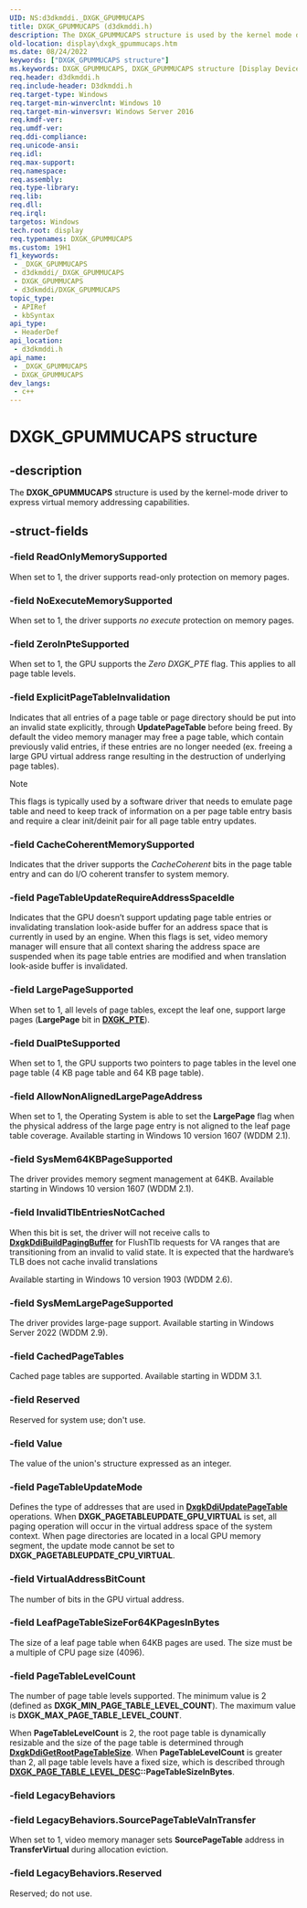 ```yaml
---
UID: NS:d3dkmddi._DXGK_GPUMMUCAPS
title: DXGK_GPUMMUCAPS (d3dkmddi.h)
description: The DXGK_GPUMMUCAPS structure is used by the kernel mode driver to express virtual memory addressing capabilities.
old-location: display\dxgk_gpummucaps.htm
ms.date: 08/24/2022
keywords: ["DXGK_GPUMMUCAPS structure"]
ms.keywords: DXGK_GPUMMUCAPS, DXGK_GPUMMUCAPS structure [Display Devices], _DXGK_GPUMMUCAPS, d3dkmddi/DXGK_GPUMMUCAPS, display.dxgk_gpummucaps
req.header: d3dkmddi.h
req.include-header: D3dkmddi.h
req.target-type: Windows
req.target-min-winverclnt: Windows 10
req.target-min-winversvr: Windows Server 2016
req.kmdf-ver: 
req.umdf-ver: 
req.ddi-compliance: 
req.unicode-ansi: 
req.idl: 
req.max-support: 
req.namespace: 
req.assembly: 
req.type-library: 
req.lib: 
req.dll: 
req.irql: 
targetos: Windows
tech.root: display
req.typenames: DXGK_GPUMMUCAPS
ms.custom: 19H1
f1_keywords:
 - _DXGK_GPUMMUCAPS
 - d3dkmddi/_DXGK_GPUMMUCAPS
 - DXGK_GPUMMUCAPS
 - d3dkmddi/DXGK_GPUMMUCAPS
topic_type:
 - APIRef
 - kbSyntax
api_type:
 - HeaderDef
api_location:
 - d3dkmddi.h
api_name:
 - _DXGK_GPUMMUCAPS
 - DXGK_GPUMMUCAPS
dev_langs:
 - c++
---
```


# DXGK_GPUMMUCAPS structure

## -description

The **DXGK_GPUMMUCAPS** structure is used by the kernel-mode driver to express virtual memory addressing capabilities.

## -struct-fields

### -field ReadOnlyMemorySupported

When set to 1, the driver supports read-only protection on memory pages.

### -field NoExecuteMemorySupported

When set to 1, the driver supports *no execute* protection on memory pages.

### -field ZeroInPteSupported

When set to 1, the GPU supports the *Zero DXGK_PTE* flag. This applies to all page table levels.

### -field ExplicitPageTableInvalidation

Indicates that all entries of a page table or page directory should be put into an invalid state explicitly, through **UpdatePageTable** before being freed. By default the video memory manager may free a page table, which contain previously valid entries, if these entries are no longer needed (ex. freeing a large GPU virtual address range resulting in the destruction of underlying page tables).

> [!NOTE]
> This flags is typically used by a software driver that needs to emulate page table and need to keep track of information on a per page table entry basis and require a clear init/deinit pair for all page table entry updates.

### -field CacheCoherentMemorySupported

Indicates that the driver supports the *CacheCoherent* bits in the page table entry and can do I/O coherent transfer to system memory.

### -field PageTableUpdateRequireAddressSpaceIdle

Indicates that the GPU doesn’t support updating page table entries or invalidating translation look-aside buffer for an address space that is currently in used by an engine. When this flags is set, video memory manager will ensure that all context sharing the address space are suspended when its page table entries are modified and when translation look-aside buffer is invalidated.

### -field LargePageSupported

When set to 1, all levels of page tables, except the leaf one, support large pages (**LargePage** bit in [**DXGK_PTE**](../d3dukmdt/ns-d3dukmdt-_dxgk_pte.md)).

### -field DualPteSupported

When set to 1, the GPU supports two pointers to page tables in the level one page table (4 KB page table and 64 KB page table).

### -field AllowNonAlignedLargePageAddress

When set to 1, the Operating System is able to set the **LargePage** flag when the physical address of the large page entry is not aligned to the leaf page table coverage. Available starting in Windows 10 version 1607 (WDDM 2.1).

### -field SysMem64KBPageSupported

The driver provides memory segment management at 64KB. Available starting in Windows 10 version 1607 (WDDM 2.1).

### -field InvalidTlbEntriesNotCached

When this bit is set, the driver will not receive calls to [**DxgkDdiBuildPagingBuffer**](nc-d3dkmddi-dxgkddi_buildpagingbuffer.md) for FlushTlb requests for VA ranges that are transitioning from an invalid to valid state. It is expected that the hardware’s TLB does not cache invalid translations

Available starting in Windows 10 version 1903 (WDDM 2.6).

### -field SysMemLargePageSupported

The driver provides large-page support. Available starting in Windows Server 2022 (WDDM 2.9).

### -field CachedPageTables

Cached page tables are supported. Available starting in WDDM 3.1.

### -field Reserved

Reserved for system use; don't use.

### -field Value

The value of the union's structure expressed as an integer.

### -field PageTableUpdateMode

Defines the type of addresses that are used in [**DxgkDdiUpdatePageTable**](/windows-hardware/drivers/display/dxgkddiupdatepagetable) operations. When **DXGK_PAGETABLEUPDATE_GPU_VIRTUAL** is set, all paging operation will occur in the virtual address space of the system context. When page directories are located in a local GPU memory segment, the update mode cannot be set to **DXGK_PAGETABLEUPDATE_CPU_VIRTUAL**.

### -field VirtualAddressBitCount

The number of bits in the GPU virtual address.

### -field LeafPageTableSizeFor64KPagesInBytes

The size of a leaf page table when 64KB pages are used. The size must be a multiple of CPU page size (4096).

### -field PageTableLevelCount

The number of page table levels supported. The minimum value is 2 (defined as **DXGK_MIN_PAGE_TABLE_LEVEL_COUNT**). The maximum value is **DXGK_MAX_PAGE_TABLE_LEVEL_COUNT**.

When **PageTableLevelCount** is 2, the root page table is dynamically resizable and the size of the page table is determined through [**DxgkDdiGetRootPageTableSize**](nc-d3dkmddi-dxgkddi_getrootpagetablesize.md). When **PageTableLevelCount** is greater than 2, all page table levels have a fixed size, which is described through [**DXGK_PAGE_TABLE_LEVEL_DESC**](ns-d3dkmddi-_dxgk_page_table_level_desc.md)**::PageTableSizeInBytes**.

### -field LegacyBehaviors

### -field LegacyBehaviors.SourcePageTableVaInTransfer

When set to 1, video memory manager sets **SourcePageTable** address in **TransferVirtual** during allocation eviction.

### -field LegacyBehaviors.Reserved

Reserved; do not use.
